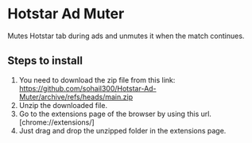 # Hotstar Ad Muter
Mutes Hotstar tab during ads and unmutes it when the match continues.

## Steps to install
1. You need to download the zip file from this link: https://github.com/sohail300/Hotstar-Ad-Muter/archive/refs/heads/main.zip
2. Unzip the downloaded file.
3. Go to the extensions page of the browser by using this url. [chrome://extensions/]
4. Just drag and drop the unzipped folder in the extensions page.
